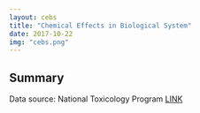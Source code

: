 ```yaml
---
layout: cebs
title: "Chemical Effects in Biological System"
date: 2017-10-22
img: "cebs.png"
---
```

## Summary
Data source: National Toxicology Program [LINK](https://tools.niehs.nih.gov/cebs3/ui/)
